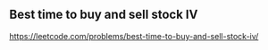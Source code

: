 ## Best time to buy and sell stock IV
https://leetcode.com/problems/best-time-to-buy-and-sell-stock-iv/
